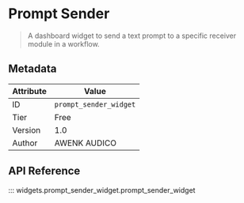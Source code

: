# Prompt Sender

> A dashboard widget to send a text prompt to a specific receiver module in a workflow.

## Metadata

| Attribute | Value |
| --- | --- |
| ID | `prompt_sender_widget` |
| Tier | Free |
| Version | 1.0 |
| Author | AWENK AUDICO |

## API Reference

::: widgets.prompt_sender_widget.prompt_sender_widget
